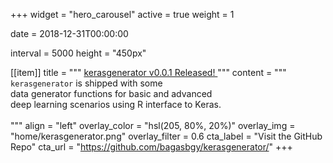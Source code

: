 +++
widget = "hero_carousel"
active = true
weight = 1

date = 2018-12-31T00:00:00

interval = 5000
height = "450px"

[[item]]
  title = """
  <a href='/posts/kerasgenerator-v-0-0-1-released/'>
  kerasgenerator v0.0.1 Released!
  </a>
  """
  content = """
  <br>
  `kerasgenerator` is shipped with some <br>
  data generator functions for basic and advanced <br>
  deep learning scenarios using R interface to Keras. <br>
  <br>
  """
  align = "left"
  overlay_color = "hsl(205, 80%, 20%)"
  overlay_img = "home/kerasgenerator.png"
  overlay_filter = 0.6
  cta_label = "Visit the GitHub Repo"
  cta_url = "https://github.com/bagasbgy/kerasgenerator/"
+++
